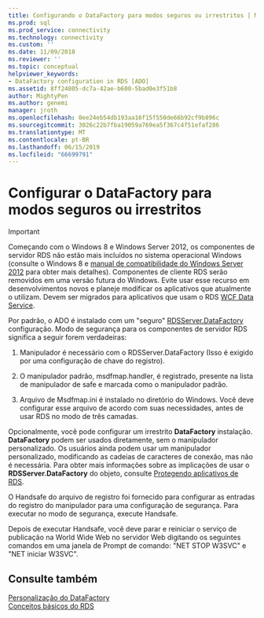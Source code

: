 ```yaml
---
title: Configurando o DataFactory para modos seguros ou irrestritos | Microsoft Docs
ms.prod: sql
ms.prod_service: connectivity
ms.technology: connectivity
ms.custom: ''
ms.date: 11/09/2018
ms.reviewer: ''
ms.topic: conceptual
helpviewer_keywords:
- DataFactory configuration in RDS [ADO]
ms.assetid: 8ff24805-dc7a-42ae-b600-5bad0e3f51b8
author: MightyPen
ms.author: genemi
manager: jroth
ms.openlocfilehash: 0ee24eb54db193aa16f15f550de66b92cf9b896c
ms.sourcegitcommit: 3026c22b7fba19059a769ea5f367c4f51efaf286
ms.translationtype: MT
ms.contentlocale: pt-BR
ms.lasthandoff: 06/15/2019
ms.locfileid: "66699791"
---
```

# <a name="configuring-datafactory-for-safe-or-unrestricted-modes"></a>Configurar o DataFactory para modos seguros ou irrestritos
> [!IMPORTANT]
>  Começando com o Windows 8 e Windows Server 2012, os componentes de servidor RDS não estão mais incluídos no sistema operacional Windows (consulte o Windows 8 e [manual de compatibilidade do Windows Server 2012](https://www.microsoft.com/download/details.aspx?id=27416) para obter mais detalhes). Componentes de cliente RDS serão removidos em uma versão futura do Windows. Evite usar esse recurso em desenvolvimentos novos e planeje modificar os aplicativos que atualmente o utilizam. Devem ser migrados para aplicativos que usam o RDS [WCF Data Service](https://go.microsoft.com/fwlink/?LinkId=199565).  
  
 Por padrão, o ADO é instalado com um "seguro" [RDSServer.DataFactory](../../../ado/reference/rds-api/datafactory-object-rdsserver.md) configuração. Modo de segurança para os componentes de servidor RDS significa a seguir forem verdadeiras:  
  
1.  Manipulador é necessário com o RDSServer.DataFactory (Isso é exigido por uma configuração de chave do registro).  
  
2.  O manipulador padrão, msdfmap.handler, é registrado, presente na lista de manipulador de safe e marcada como o manipulador padrão.  
  
3.  Arquivo de Msdfmap.ini é instalado no diretório do Windows. Você deve configurar esse arquivo de acordo com suas necessidades, antes de usar RDS no modo de três camadas.  
  
 Opcionalmente, você pode configurar um irrestrito **DataFactory** instalação. **DataFactory** podem ser usados diretamente, sem o manipulador personalizado. Os usuários ainda podem usar um manipulador personalizado, modificando as cadeias de caracteres de conexão, mas não é necessária. Para obter mais informações sobre as implicações de usar o **RDSServer.DataFactory** do objeto, consulte [Protegendo aplicativos de RDS](../../../ado/guide/remote-data-service/securing-rds-applications.md).  
  
 O Handsafe do arquivo de registro foi fornecido para configurar as entradas do registro do manipulador para uma configuração de segurança. Para executar no modo de segurança, execute Handsafe.  
  
 Depois de executar Handsafe, você deve parar e reiniciar o serviço de publicação na World Wide Web no servidor Web digitando os seguintes comandos em uma janela de Prompt de comando: "NET STOP W3SVC" e "NET iniciar W3SVC".  
  
## <a name="see-also"></a>Consulte também  
 [Personalização do DataFactory](../../../ado/guide/remote-data-service/datafactory-customization.md)   
 [Conceitos básicos do RDS](../../../ado/guide/remote-data-service/rds-fundamentals.md)



